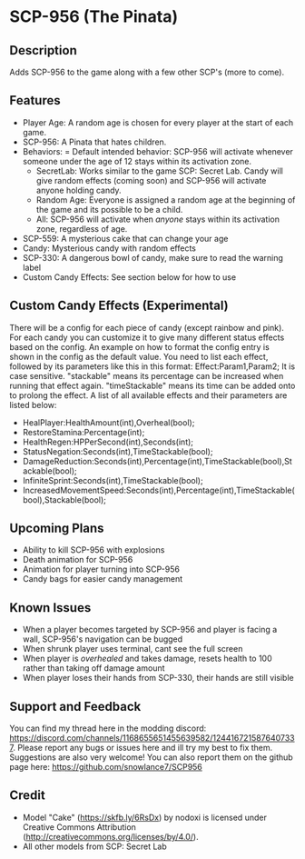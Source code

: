 # SCP-956 (The Pinata)

## Description

Adds SCP-956 to the game along with a few other SCP's (more to come).

## Features

- Player Age: A random age is chosen for every player at the start of each game.
- SCP-956: A Pinata that hates children.
- Behaviors:
	= Default intended behavior: SCP-956 will activate whenever someone under the age of 12 stays within its activation zone.
	- SecretLab: Works similar to the game SCP: Secret Lab. Candy will give random effects (coming soon) and SCP-956 will activate anyone holding candy.
	- Random Age: Everyone is assigned a random age at the beginning of the game and its possible to be a child.
	- All: SCP-956 will activate when *anyone* stays within its activation zone, regardless of age.
- SCP-559: A mysterious cake that can change your age
- Candy: Mysterious candy with random effects
- SCP-330: A dangerous bowl of candy, make sure to read the warning label
- Custom Candy Effects: See section below for how to use

## Custom Candy Effects (Experimental)

There will be a config for each piece of candy (except rainbow and pink). For each candy you can customize it to give many different status effects based on the config.
An example on how to format the config entry is shown in the config as the default value. You need to list each effect, followed by its parameters like this in this format: Effect:Param1,Param2;
It is case sensitive. "stackable" means its percentage can be increased when running that effect again. "timeStackable" means its time can be added onto to prolong the effect.
A list of all available effects and their parameters are listed below:

- HealPlayer:HealthAmount(int),Overheal(bool);
- RestoreStamina:Percentage(int);
- HealthRegen:HPPerSecond(int),Seconds(int);
- StatusNegation:Seconds(int),TimeStackable(bool);
- DamageReduction:Seconds(int),Percentage(int),TimeStackable(bool),Stackable(bool);
- InfiniteSprint:Seconds(int),TimeStackable(bool);
- IncreasedMovementSpeed:Seconds(int),Percentage(int),TimeStackable(bool),Stackable(bool);

## Upcoming Plans

- Ability to kill SCP-956 with explosions
- Death animation for SCP-956
- Animation for player turning into SCP-956
- Candy bags for easier candy management

## Known Issues

- When a player becomes targeted by SCP-956 and player is facing a wall, SCP-956's navigation can be bugged
- When shrunk player uses terminal, cant see the full screen
- When player is *overhealed* and takes damage, resets health to 100 rather than taking off damage amount
- When player loses their hands from SCP-330, their hands are still visible

## Support and Feedback

You can find my thread here in the modding discord: https://discord.com/channels/1168655651455639582/1244167215876407337. Please report any bugs or issues here and ill try my best to fix them. Suggestions are also very welcome! You can also report them on the github page here: https://github.com/snowlance7/SCP956

## Credit

- Model "Cake" (https://skfb.ly/6RsDx) by nodoxi is licensed under Creative Commons Attribution (http://creativecommons.org/licenses/by/4.0/).
- All other models from SCP: Secret Lab